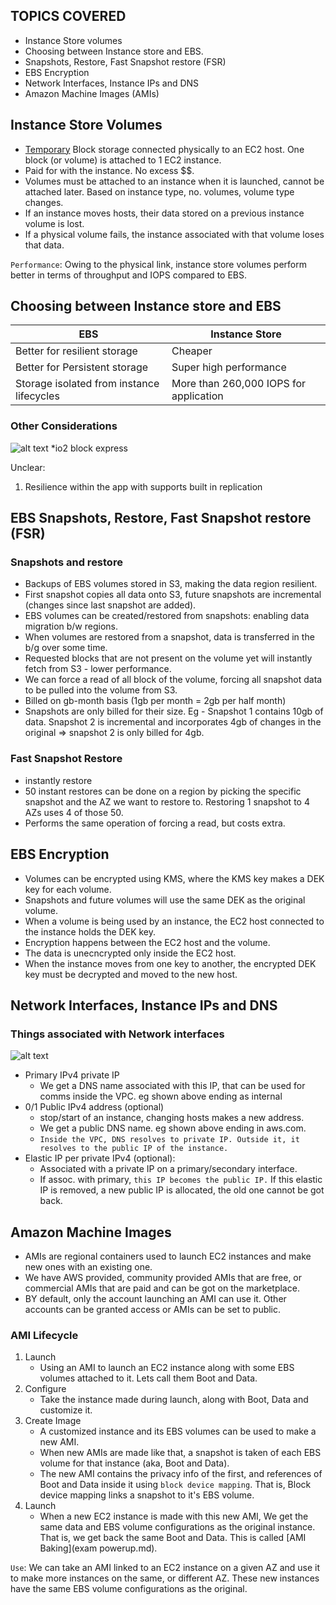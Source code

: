 ## TOPICS COVERED
- Instance Store volumes
- Choosing between Instance store and EBS.
- Snapshots, Restore, Fast Snapshot restore (FSR)
- EBS Encryption
- Network Interfaces, Instance IPs and DNS
- Amazon Machine Images (AMIs)

## Instance Store Volumes
- <ins>Temporary</ins> Block storage connected physically to an EC2 host. One block (or volume) is attached to 1 EC2 instance. 
- Paid for with the instance. No excess $$.
- Volumes must be attached to an instance when it is launched, cannot be attached later. Based on instance type, no. volumes, volume type changes. 
- If an instance moves hosts, their data stored on a previous instance volume is lost.
- If a physical volume fails, the instance associated with that volume loses that data. 

`Performance`: Owing to the physical link, instance store volumes perform better in terms of throughput and IOPS compared to EBS.

## Choosing between Instance store and EBS
EBS                                             |   Instance Store
------------------------------------------------|------------------
Better for resilient storage                    |   Cheaper
Better for Persistent storage                   |   Super high performance
Storage isolated from instance lifecycles       |   More than 260,000 IOPS for application

### Other Considerations
![alt text](<Screenshots/Screenshot 2024-06-05 at 10.39.25 AM.png>)
*io2 block express

Unclear:
1. Resilience within the app with supports built in replication

## EBS Snapshots, Restore, Fast Snapshot restore (FSR)
### Snapshots and restore
- Backups of EBS volumes stored in S3, making the data region resilient. 
- First snapshot copies all data onto S3, future snapshots are incremental (changes since last snapshot are added).
- EBS volumes can be created/restored from snapshots: enabling data migration b/w regions. 
- When volumes are restored from a snapshot, data is transferred in the b/g over some time. 
- Requested blocks that are not present on the volume yet will instantly fetch from S3 - lower performance.
- We can force a read of all block of the volume, forcing all snapshot data to be pulled into the volume from S3. 
- Billed on gb-month basis (1gb per month = 2gb per half month)
- Snapshots are only billed for their size. Eg - Snapshot 1 contains 10gb of data. Snapshot 2 is incremental and incorporates 4gb of changes in the original => snapshot 2 is only billed for 4gb. 

### Fast Snapshot Restore
- instantly restore 
- 50 instant restores can be done on a region by picking the specific snapshot and the AZ we want to restore to. Restoring 1 snapshot to 4 AZs uses 4 of those 50.
- Performs the same operation of forcing a read, but costs extra. 

## EBS Encryption
- Volumes can be encrypted using KMS, where the KMS key makes a DEK key for each volume.
- Snapshots and future volumes will use the same DEK as the original volume. 
- When a volume is being used by an instance, the EC2 host connected to the instance holds the DEK key. 
- Encryption happens between the EC2 host and the volume.
- The data is unecncrypted only inside the EC2 host. 
- When the instance moves from one key to another, the encrypted DEK key must be decrypted and moved to the new host. 

## Network Interfaces, Instance IPs and DNS
### Things associated with Network interfaces
![alt text](<Screenshots/Screenshot 2024-06-05 at 2.06.56 PM.png>)
- Primary IPv4 private IP
    - We get a DNS name associated with this IP, that can be used for comms inside the VPC. eg shown above ending as internal
- 0/1 Public IPv4 address (optional)
    - stop/start of an instance, changing hosts makes a new address. 
    - We get a public DNS name. eg shown above ending in aws.com. 
    - `Inside the VPC, DNS resolves to private IP. Outside it, it resolves to the public IP of the instance.`
- Elastic IP per private IPv4 (optional): 
    - Associated with a private IP on a primary/secondary interface. 
    - If assoc. with primary, `this IP becomes the public IP.` If this elastic IP is removed, a new public IP is allocated, the old one cannot be got back. 

## Amazon Machine Images
- AMIs are regional containers used to launch EC2 instances and make new ones with an existing one. 
- We have AWS provided, community provided AMIs that are free, or commercial AMIs that are paid and can be got on the marketplace.
- BY default, only the account launching an AMI can use it. Other accounts can be granted access or AMIs can be set to public.

### AMI Lifecycle
1. Launch
    - Using an AMI to launch an EC2 instance along with some EBS volumes attached to it. Lets call them Boot and Data.
2. Configure
    - Take the instance made during launch, along with Boot, Data and customize it. 
3. Create Image
    - A customized instance and its EBS volumes can be used to make a new AMI. 
    - When new AMIs are made like that, a snapshot is taken of each EBS volume for that instance (aka, Boot and Data).
    - The new AMI contains the privacy info of the first, and references of Boot and Data inside it using `block device mapping`. That is, Block device mapping links a snapshot to it's EBS volume.
4. Launch
    - When a new EC2 instance is made with this new AMI, We get the same data and EBS volume configurations as the original instance. That is, we get back the same Boot and Data. This is called [AMI Baking](exam powerup.md).

`Use`: We can take an AMI linked to an EC2 instance on a given AZ and use it to make more instances on the same, or different AZ. These new instances have the same EBS volume configurations as the original. 